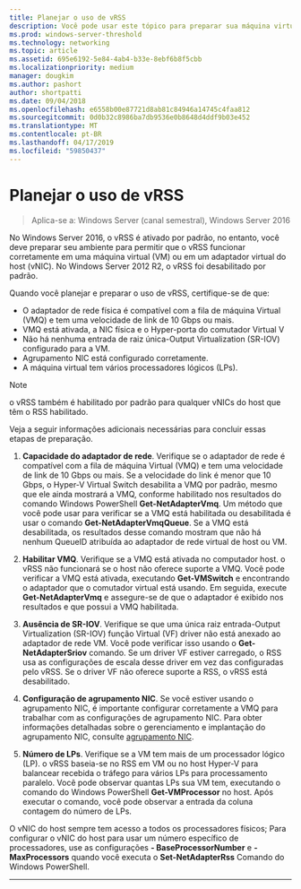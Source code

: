 ```yaml
---
title: Planejar o uso de vRSS
description: Você pode usar este tópico para preparar sua máquina virtual e o host Hyper-V para usar o vRSS no Windows Server 2016.
ms.prod: windows-server-threshold
ms.technology: networking
ms.topic: article
ms.assetid: 695e6192-5e84-4ab4-b33e-8ebf6b8f5cbb
ms.localizationpriority: medium
manager: dougkim
ms.author: pashort
author: shortpatti
ms.date: 09/04/2018
ms.openlocfilehash: e6558b00e87721d8ab81c84946a14745c4faa812
ms.sourcegitcommit: 0d0b32c8986ba7db9536e0b8648d4ddf9b03e452
ms.translationtype: MT
ms.contentlocale: pt-BR
ms.lasthandoff: 04/17/2019
ms.locfileid: "59850437"
---
```

# <a name="plan-the-use-of-vrss"></a>Planejar o uso de vRSS

>Aplica-se a: Windows Server (canal semestral), Windows Server 2016

No Windows Server 2016, o vRSS é ativado por padrão, no entanto, você deve preparar seu ambiente para permitir que o vRSS funcionar corretamente em uma máquina virtual \(VM\) ou em um adaptador virtual do host \(vNIC\). No Windows Server 2012 R2, o vRSS foi desabilitado por padrão.

Quando você planejar e preparar o uso de vRSS, certifique-se de que:

- O adaptador de rede física é compatível com a fila de máquina Virtual \(VMQ\) e tem uma velocidade de link de 10 Gbps ou mais.
- VMQ está ativada, a NIC física e o Hyper\-porta do comutador Virtual V
- Não há nenhuma entrada de raiz única\-Output Virtualization \(SR\-IOV\) configurado para a VM.
- Agrupamento NIC está configurado corretamente.
- A máquina virtual tem vários processadores lógicos \(LPs\).

>[!NOTE]
>o vRSS também é habilitado por padrão para qualquer vNICs do host que têm o RSS habilitado.

Veja a seguir informações adicionais necessárias para concluir essas etapas de preparação.
  
1. **Capacidade do adaptador de rede**. Verifique se o adaptador de rede é compatível com a fila de máquina Virtual \(VMQ\) e tem uma velocidade de link de 10 Gbps ou mais. Se a velocidade do link é menor que 10 Gbps, o Hyper\-V Virtual Switch desabilita a VMQ por padrão, mesmo que ele ainda mostrará a VMQ, conforme habilitado nos resultados do comando Windows PowerShell **Get-NetAdapterVmq**. Um método que você pode usar para verificar se a VMQ está habilitada ou desabilitada é usar o comando **Get-NetAdapterVmqQueue**.  Se a VMQ está desabilitada, os resultados desse comando mostram que não há nenhum QueueID atribuída ao adaptador de rede virtual de host ou VM. 
  
2. **Habilitar VMQ**. Verifique se a VMQ está ativada no computador host. o vRSS não funcionará se o host não oferece suporte a VMQ. Você pode verificar a VMQ está ativada, executando **Get-VMSwitch** e encontrando o adaptador que o comutador virtual está usando. Em seguida, execute **Get-NetAdapterVmq** e assegure-se de que o adaptador é exibido nos resultados e que possui a VMQ habilitada.
  
3. **Ausência de SR\-IOV**. Verifique se que uma única raiz entrada\-Output Virtualization \(SR\-IOV\) função Virtual \(VF\) driver não está anexado ao adaptador de rede VM. Você pode verificar isso usando o **Get-NetAdapterSriov** comando. Se um driver VF estiver carregado, o RSS usa as configurações de escala desse driver em vez das configuradas pelo vRSS. Se o driver VF não oferece suporte a RSS, o vRSS está desabilitado.
  
4. **Configuração de agrupamento NIC**. Se você estiver usando o agrupamento NIC, é importante configurar corretamente a VMQ para trabalhar com as configurações de agrupamento NIC. Para obter informações detalhadas sobre o gerenciamento e implantação do agrupamento NIC, consulte [agrupamento NIC](https://docs.microsoft.com/windows-server/networking/technologies/nic-teaming/nic-teaming).

5. **Número de LPs**. Verifique se a VM tem mais de um processador lógico \(LP\). o vRSS baseia-se no RSS em VM ou no host Hyper-V para balancear recebida o tráfego para vários LPs para processamento paralelo. Você pode observar quantas LPs sua VM tem, executando o comando do Windows PowerShell **Get-VMProcessor** no host. Após executar o comando, você pode observar a entrada da coluna contagem do número de LPs.

O vNIC do host sempre tem acesso a todos os processadores físicos; Para configurar o vNIC do host para usar um número específico de processadores, use as configurações **- BaseProcessorNumber** e **- MaxProcessors** quando você executa o **Set-NetAdapterRss** Comando do Windows PowerShell.

---